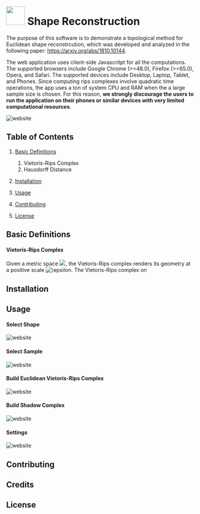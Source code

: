 # <img src="http://www.smajhi.com/shape-reconstruction/img/icon.png" width="50px"> Shape Reconstruction


The purpose of this software is to demonstrate a topological method for Euclidean shape reconstrcution, which was developed and analyzed in the following paper: https://arxiv.org/abs/1810.10144. 

The web application uses client-side Javascritpt for all the computations. The supported browsers include Google Chrome (>=48.0), Firefox (>=65.0), Opera, and Safari. The supported devices include Desktop, Laptop, Tablet, and Phones. Since computing rips complexes involve quadratic time operations, the app uses a ton of system CPU and RAM when the a large sample size is chosen. For this reason, **we strongly discourage the users to run the application on their phones or similar devices with very limited computational resources**.

![website](http://www.smajhi.com/shape-reconstruction/img/whole.png)


## Table of Contents
1. [Basic Definitions](#basic-definitions)
    1. Vietoris-Rips Complex
    2. Hausdorff Distance

2. [Installation](#installaion)
3. [Usage](#usage)
4. [Contributing](#contributing)
5. [License](#license)

## Basic Definitions

#### Vietoris-Rips Complex
Given a metric space <img src="https://latex.codecogs.com/gif.latex?(S,d)" />, the Vietoris-Rips complex renders its geometry at a positive scale <img src="https://latex.codecogs.com/gif.latex?\epsilon" title="\epsilon" />. The Vietoris-Rips complex on 

## Installation

## Usage

#### Select Shape
![website](http://www.smajhi.com/shape-reconstruction/img/shape_select.png)

#### Select Sample
![website](http://www.smajhi.com/shape-reconstruction/img/sample_select.png)

#### Build Euclidean Vietoris-Rips Complex
![website](http://www.smajhi.com/shape-reconstruction/img/build_rips.png)

#### Build Shadow Complex
![website](http://www.smajhi.com/shape-reconstruction/img/build_shadow.png)


#### Settings
![website](http://www.smajhi.com/shape-reconstruction/img/sidebar.png)


## Contributing

## Credits

## License


